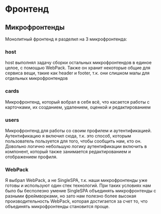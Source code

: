 # Фронтенд

## Микрофронтенды
Монолитный фронтенд я разделил на 3 микрофронтенда:

### host
host выполнял задачу сборки остальных микрофронтендов в единое целое, с помощью WebPack. Также он хранит некоторые общие для сервиса вещи, такие как header и footer, т.к. они слишком малы для отдельных микрофронтендов

### cards
Микрофронтенд, который вобрал в себя всё, что касается работы с карточками, их созданием, удалением, оценкой и редактированием

### users
Микрофронтенд для работы со своим профилем и аутентификацией. Аутентификацию я включил сюда, т.к. это способ, которым пользователь пользуется для того, чтобы сообщить нам, кто он. Довольно логично небольшую логику аутентификации включить в компонент, который также занимается редактированием и отображением профиля.

### WebPack
Я выбрал WebPack, а не SingleSPA, т.к. наши микрофронтенды уже готовы и используют один стек технологий. При таких условиях нам было бы бесполезно умение SingleSPA объединять микрофронтенды с разными фреймворками, но зато нам полезно более высокая производительность WebPack, которая достигается за счет то, что объединять микрофронтенды становится проще.
